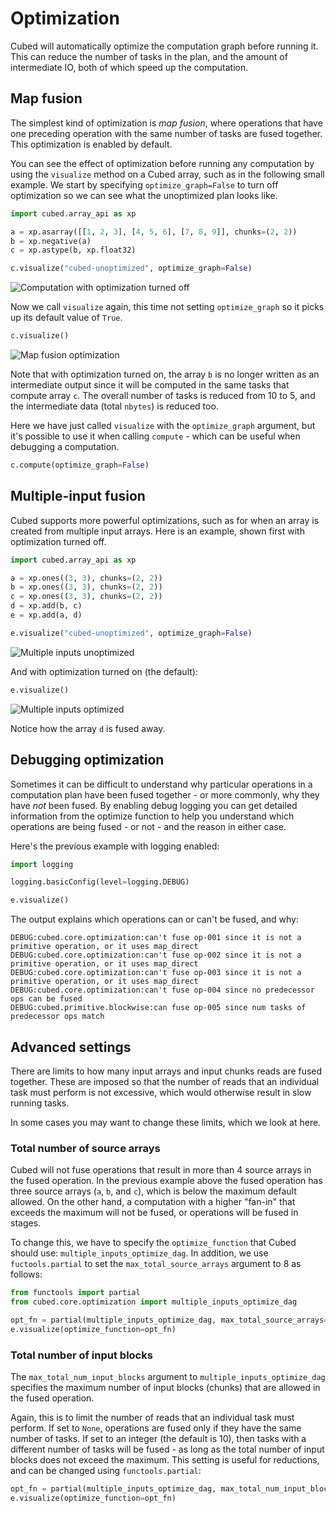 # Optimization

Cubed will automatically optimize the computation graph before running it. This can reduce the number of tasks in the plan, and the amount of intermediate IO, both of which speed up the computation.

## Map fusion

The simplest kind of optimization is _map fusion_, where operations that have one preceding operation with the same number of tasks are fused together. This optimization is enabled by default.

You can see the effect of optimization before running any computation by using the `visualize` method on a Cubed array, such as in the following small example. We start by specifying `optimize_graph=False` to turn off optimization so we can see what the unoptimized plan looks like.

```python
import cubed.array_api as xp

a = xp.asarray([[1, 2, 3], [4, 5, 6], [7, 8, 9]], chunks=(2, 2))
b = xp.negative(a)
c = xp.astype(b, xp.float32)

c.visualize("cubed-unoptimized", optimize_graph=False)
```

![Computation with optimization turned off](../images/optimization_turned_off.svg)

Now we call `visualize` again, this time not setting `optimize_graph` so it picks up its default value of `True`.

```python
c.visualize()
```

![Map fusion optimization](../images/optimization_map_fusion.svg)

Note that with optimization turned on, the array `b` is no longer written as an intermediate output since it will be computed in the same tasks that compute array `c`. The overall number of tasks is reduced from 10 to 5, and the intermediate data (total `nbytes`) is reduced too.

Here we have just called `visualize` with the `optimize_graph` argument, but it's possible to use it when calling `compute` - which can be useful when debugging a computation.

```python
c.compute(optimize_graph=False)
```

## Multiple-input fusion

Cubed supports more powerful optimizations, such as for when an array is created from multiple input arrays. Here is an example, shown first with optimization turned off.

```python
import cubed.array_api as xp

a = xp.ones((3, 3), chunks=(2, 2))
b = xp.ones((3, 3), chunks=(2, 2))
c = xp.ones((3, 3), chunks=(2, 2))
d = xp.add(b, c)
e = xp.add(a, d)

e.visualize("cubed-unoptimized", optimize_graph=False)
```

![Multiple inputs unoptimized](../images/optimization_multiple_inputs_unoptimized.svg)

And with optimization turned on (the default):

```python
e.visualize()
```

![Multiple inputs optimized](../images/optimization_multiple_inputs.svg)

Notice how the array `d` is fused away.

## Debugging optimization

Sometimes it can be difficult to understand why particular operations in a computation plan have been fused together - or more commonly, why they have *not* been fused. By enabling debug logging you can get detailed information from the optimize function to help you understand which operations are being fused - or not - and the reason in either case.

Here's the previous example with logging enabled:

```python
import logging

logging.basicConfig(level=logging.DEBUG)

e.visualize()
```

The output explains which operations can or can't be fused, and why:

```
DEBUG:cubed.core.optimization:can't fuse op-001 since it is not a primitive operation, or it uses map_direct
DEBUG:cubed.core.optimization:can't fuse op-002 since it is not a primitive operation, or it uses map_direct
DEBUG:cubed.core.optimization:can't fuse op-003 since it is not a primitive operation, or it uses map_direct
DEBUG:cubed.core.optimization:can't fuse op-004 since no predecessor ops can be fused
DEBUG:cubed.primitive.blockwise:can fuse op-005 since num tasks of predecessor ops match
```

## Advanced settings

There are limits to how many input arrays and input chunks reads are fused together. These are imposed so that the number of reads that an individual task must perform is not excessive, which would otherwise result in slow running tasks.

In some cases you may want to change these limits, which we look at here.

### Total number of source arrays

Cubed will not fuse operations that result in more than 4 source arrays in the fused operation. In the previous example above the fused operation has three source arrays (`a`, `b`, and `c`), which is below the maximum default allowed. On the other hand, a computation with a higher "fan-in" that exceeds the maximum will not be fused, or operations will be fused in stages.

To change this, we have to specify the `optimize_function` that Cubed should use: `multiple_inputs_optimize_dag`. In addition, we use `fuctools.partial` to set the `max_total_source_arrays` argument to 8 as follows:

```python
from functools import partial
from cubed.core.optimization import multiple_inputs_optimize_dag

opt_fn = partial(multiple_inputs_optimize_dag, max_total_source_arrays=8)
e.visualize(optimize_function=opt_fn)
```

### Total number of input blocks

The `max_total_num_input_blocks` argument to `multiple_inputs_optimize_dag` specifies the maximum number of input blocks (chunks) that are allowed in the fused operation.

Again, this is to limit the number of reads that an individual task must perform. If set to `None`, operations are fused only if they have the same number of tasks. If set to an integer (the default is 10), then tasks with a different number of tasks will be fused - as long as the total number of input blocks does not exceed the maximum. This setting is useful for reductions, and can be changed using `functools.partial`:

```python
opt_fn = partial(multiple_inputs_optimize_dag, max_total_num_input_blocks=20)
e.visualize(optimize_function=opt_fn)
```
